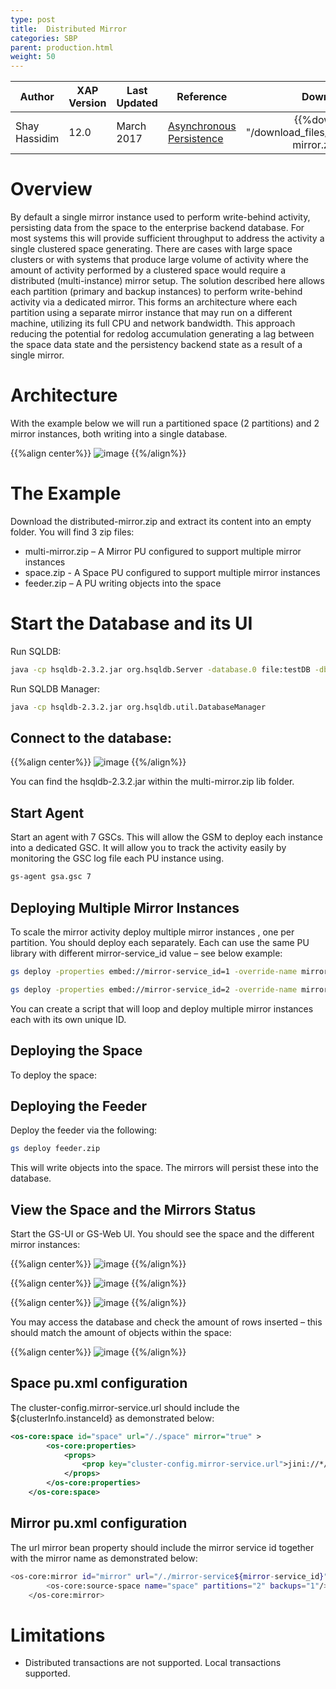 ```yaml
---
type: post
title:  Distributed Mirror
categories: SBP
parent: production.html
weight: 50
---
```



|Author|XAP Version|Last Updated | Reference | Download |
|------|-----------|-------------|-----------|:----------:|
| Shay Hassidim| 12.0 | March 2017| [Asynchronous Persistence]({{%latestjavaurl%}}/asynchronous-persistency-with-the-mirror.html)| {{%download "/download_files/sbp/distributed-mirror.zip"%}}|

# Overview 

By default a single mirror instance used to perform write-behind activity, persisting data from the space to the enterprise backend database. For most systems this will provide sufficient throughput to address the activity a single clustered space generating. There are cases with large space clusters or with systems that produce large volume of activity where the amount of activity performed by a clustered space would require a distributed (multi-instance) mirror setup. The solution described here allows each partition (primary and backup instances) to perform write-behind activity via a dedicated mirror. This forms an architecture where each partition using a separate mirror instance that may run on a different machine, utilizing its full CPU and network bandwidth. This approach reducing the potential for redolog accumulation generating a lag between the space data state and the persistency backend state as a result of a single mirror.
 
# Architecture

With the example below we will run a partitioned space (2 partitions) and 2 mirror instances, both writing into a single database.  

{{%align center%}}
![image](/attachment_files/sbp/mirror/distributed-mirror-1.jpg)
{{%/align%}}

#  The Example
Download the distributed-mirror.zip and extract its content into an empty folder. You will find 3 zip files:

- multi-mirror.zip – A Mirror PU configured to support multiple mirror instances
- space.zip - A Space PU configured to support multiple mirror instances
- feeder.zip – A PU writing objects into the space

#  Start the Database and its UI

Run SQLDB:
```bash
java -cp hsqldb-2.3.2.jar org.hsqldb.Server -database.0 file:testDB -dbname.0 testDB
```
 
Run SQLDB Manager:
```bash
java -cp hsqldb-2.3.2.jar org.hsqldb.util.DatabaseManager
```
 
##  Connect to the database:

{{%align center%}}
![image](/attachment_files/sbp/mirror/distributed-mirror-2.jpg)
{{%/align%}}

You can find the hsqldb-2.3.2.jar within the multi-mirror.zip lib folder.

##  Start Agent
Start an agent with 7 GSCs. This will allow the GSM to deploy each instance into a dedicated GSC. It will allow you to track the activity easily by monitoring the GSC log file each PU instance using.
```bash
gs-agent gsa.gsc 7
```

##  Deploying Multiple Mirror Instances
To scale the mirror activity deploy multiple mirror instances , one per partition. You should deploy each separately. Each can use the same PU library with different mirror-service_id value – see below example:

```bash
gs deploy -properties embed://mirror-service_id=1 -override-name mirror1 multi-mirror.zip

gs deploy -properties embed://mirror-service_id=2 -override-name mirror2 multi-mirror.zip
```

You can create a script that will loop and deploy multiple mirror instances each with its own unique ID.

##  Deploying the Space
To deploy the space:


##  Deploying the Feeder
Deploy the feeder via the following:

```bash
gs deploy feeder.zip
```

This will write objects into the space. The mirrors will persist these into the database.

##  View the Space and the Mirrors Status

Start the GS-UI or GS-Web UI. You should see the space and the different mirror instances:

{{%align center%}}
![image](/attachment_files/sbp/mirror/distributed-mirror-3.jpg)
{{%/align%}}

{{%align center%}}
![image](/attachment_files/sbp/mirror/distributed-mirror-4.jpg)
{{%/align%}}

{{%align center%}}
![image](/attachment_files/sbp/mirror/distributed-mirror-5.png)
{{%/align%}}

You may access the database and check the amount of rows inserted – this should match the amount of objects within the space:

{{%align center%}}
![image](/attachment_files/sbp/mirror/distributed-mirror-6.jpg)
{{%/align%}}

##  Space pu.xml configuration

The cluster-config.mirror-service.url should include the ${clusterInfo.instanceId} as demonstrated below:

```xml
<os-core:space id="space" url="/./space" mirror="true" >
        <os-core:properties>
            <props>
                <prop key="cluster-config.mirror-service.url">jini://*/mirror-service${clusterInfo.instanceId}_container/mirror-service${clusterInfo.instanceId}</prop>
            </props>
        </os-core:properties>
    </os-core:space>
```

##  Mirror pu.xml configuration

The url mirror bean property should include the mirror service id together with the mirror name as demonstrated below:

```bash
<os-core:mirror id="mirror" url="/./mirror-service${mirror-service_id}" space-sync-endpoint="hibernateSpaceSynchronizationEndpoint" operation-grouping="group-by-space-transaction">
        <os-core:source-space name="space" partitions="2" backups="1"/>
    </os-core:mirror>
```


#  Limitations
- Distributed transactions are not supported. Local transactions supported.
